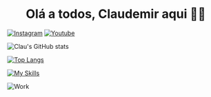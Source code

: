 

<h1 align="center"> Olá a todos, Claudemir aqui 👋🚀 </h1>

[![Instagram](https://img.shields.io/badge/Instagram-E4405F?style=for-the-badge&logo=instagram&logoColor=white)](https://instagram.com/claudemir.ti)
[![Youtube](https://img.shields.io/badge/YouTube-FF0000?style=for-the-badge&logo=youtube&logoColor=white)](https://www.youtube.com/@Canal-Clau-Ensina)

![Clau's GitHub stats](https://github-readme-stats.vercel.app/api?username=clau-informatica&show_icons=true&theme=dracula)

[![Top Langs](https://github-readme-stats.vercel.app/api/top-langs/?username=clau-informatica&theme=dracula)](https://github.com/clau-informatica/github-readme-stats) 

[![My Skills](https://skillicons.dev/icons?i=py,pycharm,vscode,c,windows,github,html,js,java,mysql,sqlite,ps,php&theme=light)](https://skillicons.dev)

![Work](https://user-images.githubusercontent.com/74038190/214375888-0dc62524-fb43-43fd-9479-098b471d1b9c.gif)
